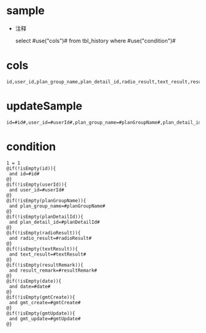sample
===
* 注释

	select #use("cols")# from tbl_history  where  #use("condition")#

cols
===
	id,user_id,plan_group_name,plan_detail_id,radio_result,text_result,result_remark,date,gmt_create,gmt_update

updateSample
===
	
	id=#id#,user_id=#userId#,plan_group_name=#planGroupName#,plan_detail_id=#planDetailId#,radio_result=#radioResult#,text_result=#textResult#,result_remark=#resultRemark#,date=#date#,gmt_create=#gmtCreate#,gmt_update=#gmtUpdate#

condition
===

	1 = 1  
	@if(!isEmpty(id)){
	 and id=#id#
	@}
	@if(!isEmpty(userId)){
	 and user_id=#userId#
	@}
	@if(!isEmpty(planGroupName)){
	 and plan_group_name=#planGroupName#
	@}
	@if(!isEmpty(planDetailId)){
	 and plan_detail_id=#planDetailId#
	@}
	@if(!isEmpty(radioResult)){
	 and radio_result=#radioResult#
	@}
	@if(!isEmpty(textResult)){
	 and text_result=#textResult#
	@}
	@if(!isEmpty(resultRemark)){
	 and result_remark=#resultRemark#
	@}
	@if(!isEmpty(date)){
	 and date=#date#
	@}
	@if(!isEmpty(gmtCreate)){
	 and gmt_create=#gmtCreate#
	@}
	@if(!isEmpty(gmtUpdate)){
	 and gmt_update=#gmtUpdate#
	@}
	
	